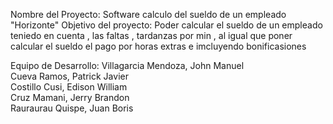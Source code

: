 Nombre del Proyecto: Software calculo del sueldo de un empleado "Horizonte"
Objetivo del proyecto: Poder calcular el sueldo de un empleado teniedo en cuenta , las faltas , tardanzas por min , al igual que poner calcular el sueldo el pago por horas extras e imcluyendo bonificasiones

Equipo de Desarrollo: 
Villagarcia Mendoza, John Manuel			 	
Cueva Ramos, Patrick Javier  					
Costillo Cusi, Edison William 					
Cruz Mamani, Jerry Brandon 				
Rauraurau Quispe, Juan Boris   
